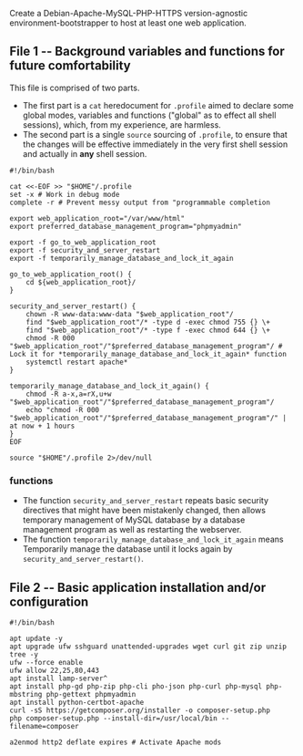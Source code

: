 Create a Debian-Apache-MySQL-PHP-HTTPS version-agnostic environment-bootstrapper to host at least one web application.

## File 1 -- Background variables and functions for future comfortability

This file is comprised of two parts.

* The first part is a `cat` heredocument for `.profile` aimed to declare some global modes, variables and functions ("global" as to effect all shell sessions), which, from my experience, are harmless.
* The second part is a single `source` sourcing of `.profile`, to ensure that the changes will be effective immediately in the very first shell session and actually in **any** shell session.

```shell
#!/bin/bash

cat <<-EOF >> "$HOME"/.profile
set -x # Work in debug mode
complete -r # Prevent messy output from "programmable completion

export web_application_root="/var/www/html"
export preferred_database_management_program="phpmyadmin"

export -f go_to_web_application_root
export -f security_and_server_restart
export -f temporarily_manage_database_and_lock_it_again

go_to_web_application_root() {
	cd ${web_application_root}/
}

security_and_server_restart() {
	chown -R www-data:www-data "$web_application_root"/
	find "$web_application_root"/* -type d -exec chmod 755 {} \+
	find "$web_application_root"/* -type f -exec chmod 644 {} \+
	chmod -R 000 "$web_application_root"/"$preferred_database_management_program"/ # Lock it for *temporarily_manage_database_and_lock_it_again* function
 	systemctl restart apache*
}

temporarily_manage_database_and_lock_it_again() {
	chmod -R a-x,a=rX,u+w "$web_application_root"/"$preferred_database_management_program"/
	echo "chmod -R 000 "$web_application_root"/"$preferred_database_management_program"/" | at now + 1 hours
}
EOF

source "$HOME"/.profile 2>/dev/null
```

### functions

* The function `security_and_server_restart` repeats basic security directives that might have been mistakenly changed, then allows temporary management of MySQL database by a database management program as well as restarting the webserver.
* The function `temporarily_manage_database_and_lock_it_again` means Temporarily manage the database until it locks again by `security_and_server_restart()`.

## File 2 -- Basic application installation and/or configuration

```shell
#!/bin/bash

apt update -y
apt upgrade ufw sshguard unattended-upgrades wget curl git zip unzip tree -y
ufw --force enable
ufw allow 22,25,80,443
apt install lamp-server^
apt install php-gd php-zip php-cli pho-json php-curl php-mysql php-mbstring php-gettext phpmyadmin
apt install python-certbot-apache
curl -sS https://getcomposer.org/installer -o composer-setup.php
php composer-setup.php --install-dir=/usr/local/bin --filename=composer

a2enmod http2 deflate expires # Activate Apache mods
```
